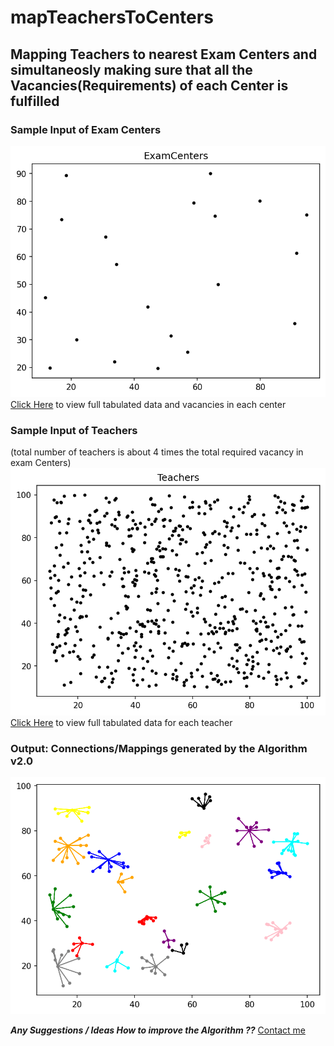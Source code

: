 # mapTeachersToCenters
Mapping Teachers to nearest Exam Centers and simultaneosly making sure that all the Vacancies(Requirements) of each Center is fulfilled
---

### Sample Input of Exam Centers
![Exam Centers](results/ExamCenters.png)
[Click Here](https://github.com/aahnik/mapTeachersToCenters/blob/master/results/ExamCenters.txt) to view full tabulated data and vacancies in each center 


### Sample Input of Teachers 
(total number of teachers is about 4 times the total required vacancy in exam Centers)
![Teachers](results/Teachers.png)
[Click Here](https://github.com/aahnik/mapTeachersToCenters/blob/master/results/Teachers.txt) to view full tabulated data for each teacher


### Output: Connections/Mappings generated by the Algorithm v2.0
![Connections](results/connections.png)


_**Any Suggestions / Ideas How to improve the Algorithm ??**_
[Contact me](https://t.me/AahniKDaw)
